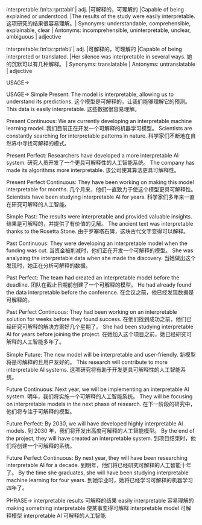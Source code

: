 interpretable:/ɪnˈtɜːrprɪtəbl/ | adj. |可解释的，可理解的 |Capable of being explained or understood.  |The results of the study were easily interpretable.  这项研究的结果很容易理解。| Synonyms: understandable, comprehensible, explainable, clear | Antonyms: incomprehensible, uninterpretable, unclear, ambiguous | adjective

interpretable:/ɪnˈtɜːrpɪtəbl/ | adj. |可解释的，可理解的 |Capable of being interpreted or translated. |Her silence was interpretable in several ways. 她的沉默可以有几种解释。 | Synonyms: translatable | Antonyms: untranslatable | adjective


USAGE->

USAGE->
Simple Present:
The model is interpretable, allowing us to understand its predictions.  这个模型是可解释的，让我们能够理解它的预测。
This data is easily interpretable.  这些数据很容易理解。

Present Continuous:
We are currently developing an interpretable machine learning model. 我们目前正在开发一个可解释的机器学习模型。
Scientists are constantly searching for interpretable patterns in nature. 科学家们不断地在自然界中寻找可解释的模式。

Present Perfect:
Researchers have developed a more interpretable AI system. 研究人员开发了一个更具可解释性的人工智能系统。
The company has made its algorithms more interpretable. 该公司使其算法更具可解释性。

Present Perfect Continuous:
They have been working on making this model interpretable for months. 几个月来，他们一直致力于使这个模型更具可解释性。
Scientists have been studying interpretable AI for years. 科学家们多年来一直在研究可解释的人工智能。

Simple Past:
The results were interpretable and provided valuable insights.  结果是可解释的，并提供了有价值的见解。
The ancient text was interpretable thanks to the Rosetta Stone.  由于罗塞塔石碑，这块古代文字变得可以解释。

Past Continuous:
They were developing an interpretable model when the funding was cut.  当资金被削减时，他们正在开发一个可解释的模型。
She was analyzing the interpretable data when she made the discovery.  当她做出这个发现时，她正在分析可解释的数据。

Past Perfect:
The team had created an interpretable model before the deadline.  团队在截止日期前创建了一个可解释的模型。
He had already found the data interpretable before the conference.  在会议之前，他已经发现数据是可解释的。

Past Perfect Continuous:
They had been working on an interpretable solution for weeks before they found success.  在他们找到成功之前，他们已经研究可解释的解决方案好几个星期了。
She had been studying interpretable AI for years before joining the project.  在她加入这个项目之前，她已经研究可解释的人工智能多年了。

Simple Future:
The new model will be interpretable and user-friendly. 新模型将是可解释的且用户友好的。
This research will contribute to more interpretable AI systems. 这项研究将有助于开发更具可解释性的人工智能系统。

Future Continuous:
Next year, we will be implementing an interpretable AI system. 明年，我们将实施一个可解释的人工智能系统。
They will be focusing on interpretable models in the next phase of research. 在下一阶段的研究中，他们将专注于可解释的模型。

Future Perfect:
By 2030, we will have developed highly interpretable AI models. 到 2030 年，我们将开发出高度可解释的人工智能模型。
By the end of the project, they will have created an interpretable system. 到项目结束时，他们将创建一个可解释的系统。

Future Perfect Continuous:
By next year, they will have been researching interpretable AI for a decade. 到明年，他们将已经研究可解释的人工智能十年了。
By the time she graduates, she will have been studying interpretable machine learning for four years. 到她毕业时，她将已经学习可解释的机器学习四年了。


PHRASE->
interpretable results  可解释的结果
easily interpretable  容易理解的
making something interpretable 使某事变得可解释
interpretable model 可解释模型
interpretable AI  可解释的人工智能
